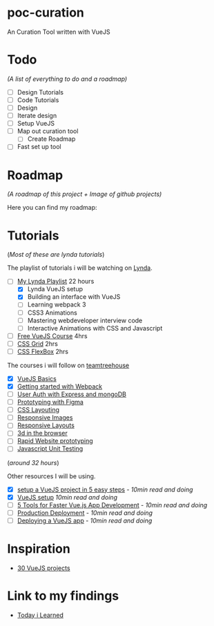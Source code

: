 # poc-curation

An Curation Tool written with VueJS

# Todo

_(A list of everything to do and a roadmap)_

- [ ] Design Tutorials
- [ ] Code Tutorials
- [ ] Design
- [ ] Iterate design
- [ ] Setup VueJS
- [ ] Map out curation tool
  - [ ] Create Roadmap
- [ ] Fast set up tool

# Roadmap

_(A roadmap of this project + Image of github projects)_

Here you can find my roadmap:

[]()

# Tutorials

(_Most of these are lynda tutorials_)

The playlist of tutorials i will be watching on [Lynda](https://lynda.com).

- [ ] [My Lynda Playlist](https://www.lynda.com/MyPlaylists?playlistId=18296483) 22 hours
  - [x] Lynda VueJS setup
  - [x] Building an interface with VueJS
  - [ ] Learning webpack 3
  - [ ] CSS3 Animations
  - [ ] Mastering webdeveloper interview code
  - [ ] Interactive Animations with CSS and Javascript
- [ ] [Free VueJS Course](https://scrimba.com/g/glearnvue) 4hrs
- [ ] [CSS Grid](https://scrimba.com/g/gR8PTE) 2hrs
- [ ] [CSS FlexBox](https://scrimba.com/g/gflexbox) 2hrs

The courses i will follow on [teamtreehouse](https://teamtreehouse.com)

- [x] [VueJS Basics](https://teamtreehouse.com/library/vuejs-basics)
- [x] [Getting started with Webpack](https://teamtreehouse.com/library/getting-started-with-webpack-1)
- [ ] [User Auth with Express and mongoDB](https://teamtreehouse.com/library/user-authentication-with-express-and-mongo)
- [ ] [Prototyping with Figma](https://teamtreehouse.com/library/prototyping-with-figma)
- [ ] [CSS Layouting](https://teamtreehouse.com/library/css-layout-basics)
- [ ] [Responsive Images](https://teamtreehouse.com/library/responsive-images)
- [ ] [Responsive Layouts](https://teamtreehouse.com/library/responsive-layouts)
- [ ] [3d in the browser](https://teamtreehouse.com/library/3d-in-the-browser)
- [ ] [Rapid Website prototyping](https://teamtreehouse.com/library/rapid-website-prototyping)
- [ ] [Javascript Unit Testing](https://teamtreehouse.com/library/javascript-unit-testing)

(_around 32 hours_)

Other resources I will be using.

- [x] [setup a VueJS project in 5 easy steps](https://medium.com/@subodhgarg/how-to-set-up-vue-js-project-in-5-easy-steps-using-vue-cli-669b1aea518b) - _10min read and doing_
- [x] [VueJS setup](https://cli.vuejs.org/guide/creating-a-project.html) _10min read and doing_
- [ ] [5 Tools for Faster Vue.js App Development](https://blog.bitsrc.io/5-tools-for-faster-vue-js-app-development-ad7eda1ee6a8) - _10min read and doing_
- [ ] [Production Deployment](https://vuejs.org/v2/guide/deployment.html) - _10min read and doing_
- [ ] [Deploying a VueJS app](https://medium.com/netscape/deploying-a-vue-js-2-x-app-to-heroku-in-5-steps-tutorial-a69845ace489) - _10min read and doing_

# Inspiration

- [30 VueJS projects](https://medium.mybridge.co/30-amazing-vue-js-open-source-projects-for-the-past-year-v-2018-d39a0d019bb7)

# Link to my findings

- [Today i Learned](TIL.md)

